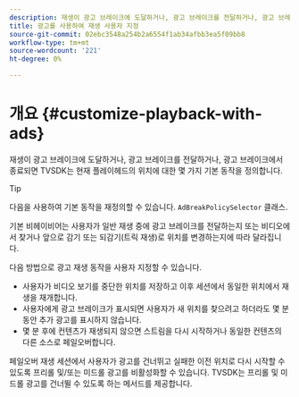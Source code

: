 ```yaml
---
description: 재생이 광고 브레이크에 도달하거나, 광고 브레이크를 전달하거나, 광고 브레이크에서 종료되면 TVSDK는 현재 플레이헤드의 위치에 대한 몇 가지 기본 동작을 정의합니다.
title: 광고를 사용하여 재생 사용자 지정
source-git-commit: 02ebc3548a254b2a6554f1ab34afbb3ea5f09bb8
workflow-type: tm+mt
source-wordcount: '221'
ht-degree: 0%

---
```


# 개요 {#customize-playback-with-ads}

재생이 광고 브레이크에 도달하거나, 광고 브레이크를 전달하거나, 광고 브레이크에서 종료되면 TVSDK는 현재 플레이헤드의 위치에 대한 몇 가지 기본 동작을 정의합니다.

>[!TIP]
>
>다음을 사용하여 기본 동작을 재정의할 수 있습니다. `AdBreakPolicySelector` 클래스.

기본 비헤이비어는 사용자가 일반 재생 중에 광고 브레이크를 전달하는지 또는 비디오에서 찾거나 앞으로 감기 또는 되감기(트릭 재생)로 위치를 변경하는지에 따라 달라집니다.

다음 방법으로 광고 재생 동작을 사용자 지정할 수 있습니다.

* 사용자가 비디오 보기를 중단한 위치를 저장하고 이후 세션에서 동일한 위치에서 재생을 재개합니다.
* 사용자에게 광고 브레이크가 표시되면 사용자가 새 위치를 찾으려고 하더라도 몇 분 동안 추가 광고를 표시하지 않습니다.
* 몇 분 후에 컨텐츠가 재생되지 않으면 스트림을 다시 시작하거나 동일한 컨텐츠의 다른 소스로 페일오버합니다.

페일오버 재생 세션에서 사용자가 광고를 건너뛰고 실패한 이전 위치로 다시 시작할 수 있도록 프리롤 및/또는 미드롤 광고를 비활성화할 수 있습니다. TVSDK는 프리롤 및 미드롤 광고를 건너뛸 수 있도록 하는 메서드를 제공합니다.

